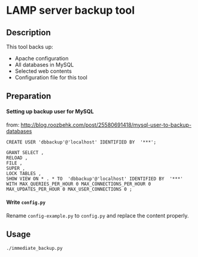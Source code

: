 LAMP server backup tool
=========================

## Description

This tool backs up:

+ Apache configuration
+ All databases in MySQL
+ Selected web contents
+ Configuration file for this tool

## Preparation

#### Setting up backup user for MySQL

from: http://blog.roozbehk.com/post/25580691418/mysql-user-to-backup-databases

````
CREATE USER 'dbbackup'@'localhost' IDENTIFIED BY  '***';

GRANT SELECT , 
RELOAD , 
FILE , 
SUPER , 
LOCK TABLES , 
SHOW VIEW ON * . * TO  'dbbackup'@'localhost' IDENTIFIED BY  '***' WITH MAX_QUERIES_PER_HOUR 0 MAX_CONNECTIONS_PER_HOUR 0 MAX_UPDATES_PER_HOUR 0 MAX_USER_CONNECTIONS 0 ;
````

#### Write `config.py`

Rename `config-example.py` to `config.py` and replace the content properly.

## Usage

````
./immediate_backup.py
````
